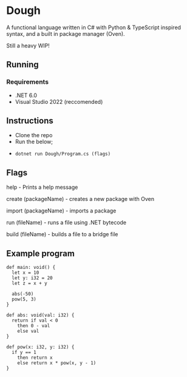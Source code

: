 # Dough
A functional language written in C# with Python & TypeScript inspired syntax, and a built in package manager (Oven).

Still a heavy WIP!

## Running
### Requirements

- .NET 6.0
- Visual Studio 2022 (reccomended)

## Instructions
- Clone the repo
- Run the below;
-     dotnet run Dough/Program.cs (flags)
 
## Flags
help                 - Prints a help message

create (packageName) - creates a new package with Oven

import (packageName) - imports a package

run (fileName)       - runs a file using .NET bytecode

build (fileName)     - builds a file to a bridge file

## Example program
```
def main: void() {
  let x = 10
  let y: i32 = 20
  let z = x + y
  
  abs(-50)
  pow(5, 3)
}

def abs: void(val: i32) {
  return if val < 0
    then 0 - val
    else val
}

def pow(x: i32, y: i32) {
  if y == 1
    then return x
    else return x * pow(x, y - 1)
}
```
